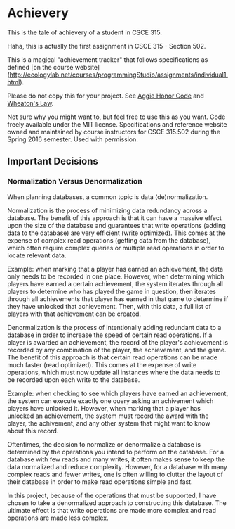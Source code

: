 # Achievery

This is the tale of achievery of a student in CSCE 315.

Haha, this is actually the first assignment in CSCE 315 - Section 502.

This is a magical "achievement tracker" that follows specifications as
defined [on the course website]
(http://ecologylab.net/courses/programmingStudio/assignments/individual1.html).

Please do not copy this for your project. See
[Aggie Honor Code](http://student-rules.tamu.edu/aggiecode) and
[Wheaton's Law](https://twitter.com/wilw/status/5966220832).

Not sure why you might want to, but feel free to use this as you want.
Code freely available under the MIT license. Specifications and reference
website owned and maintained by course instructors for CSCE 315.502 during
the Spring 2016 semester. Used with permission.

## Important Decisions

### Normalization Versus Denormalization

When planning databases, a common topic is data (de)normalization.

Normalization is the process of minimizing data redundancy across a database.
The benefit of this approach is that it can have a massive effect upon the size of the
database and guarantees that write operations (adding data to the database) are
very efficient (write optimized). This comes at the expense of complex read
operations (getting data from the database), which often require complex queries
or multiple read operations in order to locate relevant data.

Example: when marking that a player has earned an achievement, the data only
needs to be recorded in one place. However, when determining which players have
earned a certain achievement, the system iterates through all players to determine
who has played the game in question, then iterates through all achievements that player
has earned in that game to determine if they have unlocked that achievement. Then, with
this data, a full list of players with that achievement can be created.

Denormalization is the process of intentionally adding redundant data to a
database in order to increase the speed of certain read operations. If a player
is awarded an achievement, the record of the player's achievement is recorded
by any combination of the player, the achievement, and the game. The benefit
of this approach is that certain read operations can be made much faster
(read optimized). This comes at the expense of write operations, which must
now update all instances where the data needs to be recorded upon each write
to the database.

Example: when checking to see which players have earned an achievement, the
system can execute exactly one query asking an achivement which players have
unlocked it. However, when marking that a player has unlocked an achievement,
the system must record the award with the player, the achivement, and any other
system that might want to know about this record.

Oftentimes, the decision to normalize or denormalize a database is determined
by the operations you intend to perform on the database. For a database with few
reads and many writes, it often makes sense to keep the data normalized and reduce
complexity. However, for a database with many complex reads and fewer writes,
one is often willing to clutter the layout of their database in order to make
read operations simple and fast.

In this project, because of the operations that must be supported, I have chosen
to take a denormalized approach to constructing this database. The ultimate effect
is that write operations are made more complex and read operations are made less
complex.
